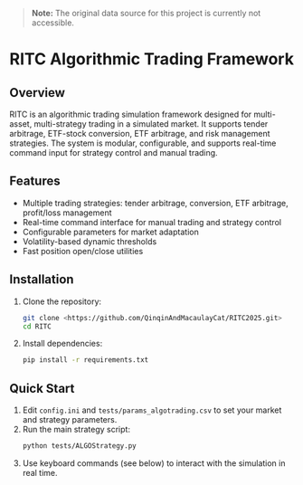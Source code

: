> **Note:** The original data source for this project is currently not accessible. 

# RITC Algorithmic Trading Framework

## Overview
RITC is an algorithmic trading simulation framework designed for multi-asset, multi-strategy trading in a simulated market. It supports tender arbitrage, ETF-stock conversion, ETF arbitrage, and risk management strategies. The system is modular, configurable, and supports real-time command input for strategy control and manual trading.

## Features
- Multiple trading strategies: tender arbitrage, conversion, ETF arbitrage, profit/loss management
- Real-time command interface for manual trading and strategy control
- Configurable parameters for market adaptation
- Volatility-based dynamic thresholds
- Fast position open/close utilities

## Installation
1. Clone the repository:
   ```bash
   git clone <https://github.com/QinqinAndMacaulayCat/RITC2025.git>
   cd RITC
   ```
2. Install dependencies:
   ```bash
   pip install -r requirements.txt
   ```

## Quick Start
1. Edit `config.ini` and `tests/params_algotrading.csv` to set your market and strategy parameters.
2. Run the main strategy script:
   ```bash
   python tests/ALGOStrategy.py
   ```
3. Use keyboard commands (see below) to interact with the simulation in real time.

